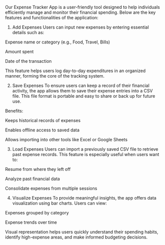 Our Expense Tracker App is a user-friendly tool designed to help individuals efficiently manage and monitor their financial spending. Below are the key features and functionalities of the application:

1. Add Expenses
Users can input new expenses by entering essential details such as:

Expense name or category (e.g., Food, Travel, Bills)

Amount spent

Date of the transaction

This feature helps users log day-to-day expenditures in an organized manner, forming the core of the tracking system.


2. Save Expenses
To ensure users can keep a record of their financial activity, the app allows them to save their expense entries into a CSV file. This file format is portable and easy to share or back up for future use.

Benefits:

Keeps historical records of expenses

Enables offline access to saved data

Allows importing into other tools like Excel or Google Sheets

3. Load Expenses
Users can import a previously saved CSV file to retrieve past expense records. This feature is especially useful when users want to:

Resume from where they left off

Analyze past financial data

Consolidate expenses from multiple sessions

4. Visualize Expenses
To provide meaningful insights, the app offers data visualization using bar charts. Users can view:

Expenses grouped by category

Expense trends over time



Visual representation helps users quickly understand their spending habits, identify high-expense areas, and make informed budgeting decisions.

